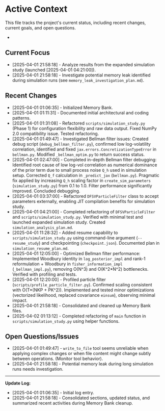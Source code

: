 # Active Context

This file tracks the project's current status, including recent changes, current goals, and open questions.

*

## Current Focus

*   [2025-04-01 21:58:18] - Analyze results from the expanded simulation study (launched [2025-04-01 04:21:00]).
*   [2025-04-01 21:58:18] - Investigate potential memory leak identified during simulation runs (see `memory_leak_investigation_plan.md`).

## Recent Changes

*   [2025-04-01 01:06:35] - Initialized Memory Bank.
*   [2025-04-01 01:11:31] - Documented initial architectural and coding patterns.
*   [2025-04-01 01:31:08] - Refactored `scripts/simulation_study.py` (Phase 1) for configuration flexibility and raw data output. Fixed NumPy 2.0 compatibility issue. Tested refactoring.
*   [2025-04-01 01:49:47] - Investigated Bellman filter issues: Created debug script (`debug_bellman_filter.py`), confirmed low log-volatility correlation, identified and fixed `jax.errors.ConcretizationTypeError` in `bellman.py`. Modified `_bellman_optim.py` to return success status.
*   [2025-04-01 02:47:00] - Completed in-depth Bellman filter debugging: Identified root cause of low log-vol correlation as numerical dominance of the prior term due to small process noise `Q_h` used in simulation setup. Corrected `Q_f` calculation in `_predict_jax` (`bellman.py`). Pragmatic fix applied by increasing `Q_h` scaling factor in `create_sim_parameters` (`simulation_study.py`) from 0.1 to 1.0. Filter performance significantly improved. Concluded debugging.
*   [2025-04-01 03:37:00] - Refactored `DFSVParticleFilter` class to accept parameters externally, enabling JIT compilation benefits for simulation study.
*   [2025-04-01 04:21:00] - Completed refactoring of `DFSVParticleFilter` and `scripts/simulation_study.py`. Verified with minimal test and launched expanded simulation study. Created `simulation_analysis_plan.md`.
*   [2025-04-01 11:28:32] - Added resume capability to `scripts/simulation_study.py` using command-line argument (`--resume_study`) and checkpointing (`checkpoint.json`). Documented plan in `simulation_resume_plan.md`.
*   [2025-04-01 12:05:00] - Optimized Bellman filter performance: Implemented Woodbury identity in `log_posterior_impl` and rank-1 reformulation + Woodbury in `fisher_information_impl` (`_bellman_impl.py`), removing O(N^3) and O(K^2*N^2) bottlenecks. Verified with profiling and tests.
*   [2025-04-01 12:20:00] - Profiled particle filter (`scripts/profile_particle_filter.py`). Confirmed scaling consistent with O(T*(NKP + PK^2)). Implemented and tested minor optimizations (vectorized likelihood, replaced covariance `einsum`), observing minimal impact.
*   [2025-04-01 21:58:18] - Consolidated and cleaned up Memory Bank files.
*   [2025-04-02 01:13:12] - Completed refactoring of `main` function in `scripts/simulation_study.py` using helper functions.

## Open Questions/Issues

*   [2025-04-01 01:49:47] - `write_to_file` tool seems unreliable when applying complex changes or when file content might change subtly between operations. (Monitor tool behavior).
*   [2025-04-01 21:58:18] - Potential memory leak during long simulation runs needs investigation.

---
**Update Log:**

*   [2025-04-01 01:06:35] - Initial log entry.
*   [2025-04-01 21:58:18] - Consolidated sections, updated status, and summarized recent activities during Memory Bank cleanup.